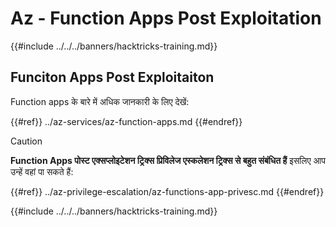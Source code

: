 # Az - Function Apps Post Exploitation

{{#include ../../../banners/hacktricks-training.md}}

## Funciton Apps Post Exploitaiton

Function apps के बारे में अधिक जानकारी के लिए देखें:

{{#ref}}
../az-services/az-function-apps.md
{{#endref}}

> [!CAUTION]
> **Function Apps पोस्ट एक्सप्लोइटेशन ट्रिक्स प्रिविलेज एस्कलेशन ट्रिक्स से बहुत संबंधित हैं** इसलिए आप उन्हें वहां पा सकते हैं:

{{#ref}}
../az-privilege-escalation/az-functions-app-privesc.md
{{#endref}}



{{#include ../../../banners/hacktricks-training.md}}
